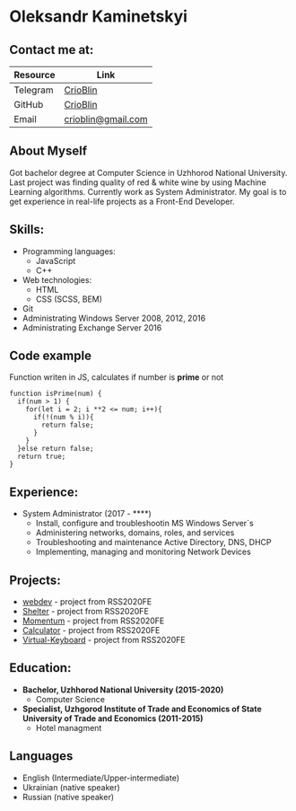 # Oleksandr Kaminetskyi

## Contact me at:

| Resource | Link                                    |
|--------- |-----------------------------------------|
| Telegram | [CrioBlin](https://t.me/Crio_Blin)      |
| GitHub   | [CrioBlin](https://github.com/crioblin) |
| Email    | [crioblin@gmail.com](crioblin@gmail.com)|

## About Myself

Got bachelor degree at Computer Science in Uzhhorod National University. Last project was finding quality of red & white wine by using Machine Learning algorithms. 
Currently work as System Administrator.
My goal is to get experience in real-life projects as a Front-End Developer. 

## Skills:
* Programming languages:
    * JavaScript
    * C++
* Web technologies: 
    * HTML
    * CSS (SCSS, BEM)  
* Git    
* Administrating Windows Server 2008, 2012, 2016
* Administrating Exchange Server 2016

## Code example
Function writen in JS, calculates if number is **prime** or not
```JS
function isPrime(num) {
  if(num > 1) {
    for(let i = 2; i **2 <= num; i++){
      if(!(num % i)){
        return false;
      }
    }
  }else return false;
  return true;
}
```
## Experience:
* System Administrator (2017 - ****)
  * Install, configure and troubleshootin MS Windows Server`s
  * Administering networks, domains, roles, and services
  * Troubleshooting and maintenance Active Directory, DNS, DHCP
  * Implementing, managing and monitoring Network Devices

## Projects:
* [webdev](https://rolling-scopes-school.github.io/crioblin-JS2020Q3/webdev/) - project from RSS2020FE
* [Shelter](https://rolling-scopes-school.github.io/crioblin-JS2020Q3/shelter/pages/main/index.html) - project from RSS2020FE
* [Momentum](https://rolling-scopes-school.github.io/crioblin-JS2020Q3/momentum/) - project from RSS2020FE
* [Calculator](https://rolling-scopes-school.github.io/crioblin-JS2020Q3/calculator/) - project from RSS2020FE
* [Virtual-Keyboard](https://rolling-scopes-school.github.io/crioblin-JS2020Q3/virtual-keybord/) - project from RSS2020FE

## Education:
* **Bachelor, Uzhhorod National University (2015-2020)**
  * Computer Science
* **Specialist, Uzhgorod Institute of Trade and Economics of State University of Trade and Economics (2011-2015)**
  * Hotel managment   

## Languages
* English (Intermediate/Upper-intermediate)
* Ukrainian (native speaker)
* Russian (native speaker)
